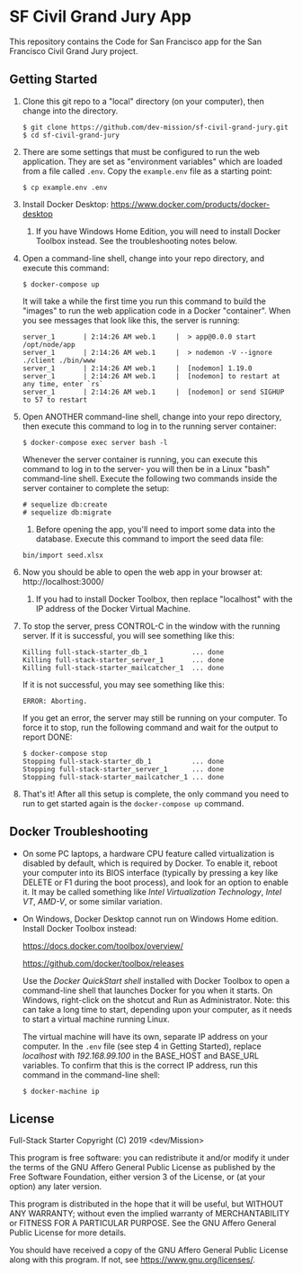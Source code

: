# SF Civil Grand Jury App

This repository contains the Code for San Francisco app for the San Francisco Civil Grand Jury project.

## Getting Started

1. Clone this git repo to a "local" directory (on your computer), then change
   into the directory.

   ```
   $ git clone https://github.com/dev-mission/sf-civil-grand-jury.git
   $ cd sf-civil-grand-jury
   ```

2. There are some settings that must be configured to run the web application.
   They are set as "environment variables" which are loaded from a file called ```.env```.
   Copy the ```example.env``` file as a starting point:

   ```
   $ cp example.env .env
   ```

3. Install Docker Desktop: https://www.docker.com/products/docker-desktop

   1. If you have Windows Home Edition, you will need to install Docker Toolbox instead.
   See the troubleshooting notes below.

4. Open a command-line shell, change into your repo directory, and execute this command:

   ```
   $ docker-compose up
   ```

   It will take a while the first time you run this command to build the "images" to
   run the web application code in a Docker "container". When you see messages that look
   like this, the server is running:

   ```
   server_1       | 2:14:26 AM web.1     |  > app@0.0.0 start /opt/node/app
   server_1       | 2:14:26 AM web.1     |  > nodemon -V --ignore ./client ./bin/www
   server_1       | 2:14:26 AM web.1     |  [nodemon] 1.19.0
   server_1       | 2:14:26 AM web.1     |  [nodemon] to restart at any time, enter `rs`
   server_1       | 2:14:26 AM web.1     |  [nodemon] or send SIGHUP to 57 to restart
   ```

5. Open ANOTHER command-line shell, change into your repo directory, then execute
   this command to log in to the running server container:

   ```
   $ docker-compose exec server bash -l
   ```

   Whenever the server container is running, you can execute this command to log in
   to the server- you will then be in a Linux "bash" command-line shell. Execute
   the following two commands inside the server container to complete the setup:

   ```
   # sequelize db:create
   # sequelize db:migrate
   ```

   1. Before opening the app, you'll need to import some data into the database. Execute this command to import the seed data file:

   ```
   bin/import seed.xlsx
   ```

6. Now you should be able to open the web app in your browser at: http://localhost:3000/

   1. If you had to install Docker Toolbox, then replace "localhost" with the IP
   address of the Docker Virtual Machine.

7. To stop the server, press CONTROL-C in the window with the running server.
   If it is successful, you will see something like this:

   ```
   Killing full-stack-starter_db_1           ... done
   Killing full-stack-starter_server_1       ... done
   Killing full-stack-starter_mailcatcher_1  ... done
   ```

   If it is not successful, you may see something like this:

   ```
   ERROR: Aborting.
   ```

   If you get an error, the server may still be running on your computer. To force it to stop,
   run the following command and wait for the output to report DONE:

   ```
   $ docker-compose stop
   Stopping full-stack-starter_db_1          ... done
   Stopping full-stack-starter_server_1      ... done
   Stopping full-stack-starter_mailcatcher_1 ... done
   ```

8. That's it! After all this setup is complete, the only command you need to run to get
started again is the ```docker-compose up``` command.

## Docker Troubleshooting

* On some PC laptops, a hardware CPU feature called virtualization is disabled by default, which is required by Docker. To enable it, reboot your computer into its BIOS interface (typically by pressing a key like DELETE or F1 during the boot process), and look for an option to enable it. It may be called something like *Intel Virtualization Technology*, *Intel VT*, *AMD-V*, or some similar variation.

* On Windows, Docker Desktop cannot run on Windows Home edition. Install Docker Toolbox instead:

  https://docs.docker.com/toolbox/overview/

  https://github.com/docker/toolbox/releases

  Use the *Docker QuickStart shell* installed with Docker Toolbox to open a command-line shell that launches Docker for you when it starts. On Windows, right-click on the shotcut and Run as Administrator. Note: this can take a long time to start, depending upon your computer, as it needs to start a virtual machine running Linux.

  The virtual machine will have its own, separate IP address on your computer. In the ```.env``` file (see step 4 in Getting Started), replace *localhost* with *192.168.99.100* in the BASE_HOST and BASE_URL variables. To confirm that this is the correct IP address, run this command in the command-line shell:

  ```
  $ docker-machine ip
  ```

## License

Full-Stack Starter
Copyright (C) 2019 <dev/Mission>

This program is free software: you can redistribute it and/or modify
it under the terms of the GNU Affero General Public License as
published by the Free Software Foundation, either version 3 of the
License, or (at your option) any later version.

This program is distributed in the hope that it will be useful,
but WITHOUT ANY WARRANTY; without even the implied warranty of
MERCHANTABILITY or FITNESS FOR A PARTICULAR PURPOSE.  See the
GNU Affero General Public License for more details.

You should have received a copy of the GNU Affero General Public License
along with this program.  If not, see <https://www.gnu.org/licenses/>.
